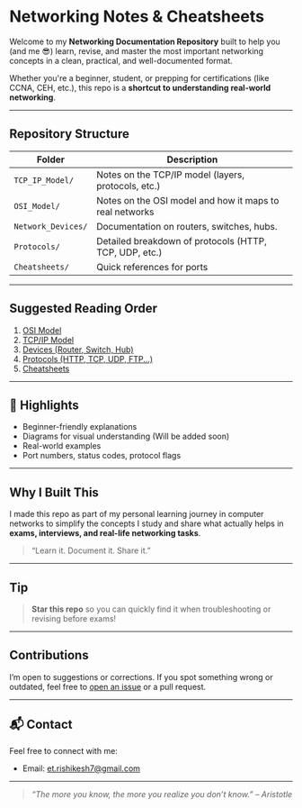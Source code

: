 # Networking Notes & Cheatsheets

Welcome to my **Networking Documentation Repository** built to help you (and me 😎) learn, revise, and master the most important networking concepts in a clean, practical, and well-documented format.

Whether you're a beginner, student, or prepping for certifications (like CCNA, CEH, etc.), this repo is a **shortcut to understanding real-world networking**.

---

## Repository Structure

| Folder              | Description                                                |
|---------------------|------------------------------------------------------------|
| `TCP_IP_Model/`      | Notes on the TCP/IP model (layers, protocols, etc.)        |
| `OSI_Model/`         | Notes on the OSI model and how it maps to real networks    |
| `Network_Devices/`           | Documentation on routers, switches, hubs.            |
| `Protocols/`         | Detailed breakdown of protocols (HTTP, TCP, UDP, etc.)     |
| `Cheatsheets/`       | Quick references for ports |

---

## Suggested Reading Order

1. [OSI Model](./OSI_Model/)
2. [TCP/IP Model](./TCP_IP_Model/notes.md)
3. [Devices (Router, Switch, Hub)](./Network_Devices/)
4. [Protocols (HTTP, TCP, UDP, FTP...)](./Protocols/)
5. [Cheatsheets](./Cheatsheets/)

---

## 🚀 Highlights

- Beginner-friendly explanations
- Diagrams for visual understanding (Will be added soon)
- Real-world examples
- Port numbers, status codes, protocol flags
 
---

## Why I Built This

I made this repo as part of my personal learning journey in computer networks to simplify the concepts I study and share what actually helps in **exams, interviews, and real-life networking tasks**.

> “Learn it. Document it. Share it.”

---

## Tip

> **Star this repo** so you can quickly find it when troubleshooting or revising before exams!

---

## Contributions

I’m open to suggestions or corrections. If you spot something wrong or outdated, feel free to [open an issue](https://github.com/DevRishikesh/networking-notes/issues) or a pull request.

---

## 📬 Contact

Feel free to connect with me:
 - Email: et.rishikesh7@gmail.com

---

> *“The more you know, the more you realize you don’t know.” – Aristotle*
